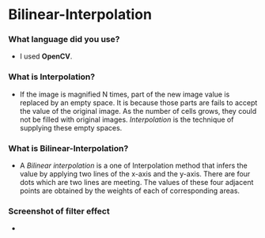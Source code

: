 # Bilinear-Interpolation

### What language did you use?
- I used **OpenCV**.

### What is **Interpolation**?
- If the image is magnified N times, part of the new image value is replaced by an empty space. It is because those parts are fails to accept the value of the original image. As the number of cells grows, they could not be filled with original images.
*Interpolation* is the technique of supplying these empty spaces.

### What is **Bilinear-Interpolation**?
- A *Bilinear interpolation* is a one of Interpolation method that infers the value by applying two lines of the x-axis and the y-axis. There are four dots which are two lines are meeting. The values of these four adjacent points are obtained by the weights of each of corresponding areas.

### Screenshot of filter effect
-
